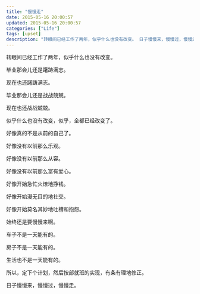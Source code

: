 ```yaml
---
title: "慢慢走"
date: 2015-05-16 20:00:57
updated: 2015-05-16 20:00:57
categories: ["Life"]
tags: [upset]
description: "转眼间已经工作了两年，似乎什么也没有改变。 日子慢慢来，慢慢过，慢慢走。"
---
```


转眼间已经工作了两年，似乎什么也没有改变。

毕业那会儿还是躇踌满志。

现在也还躇踌满志。

毕业那会儿还是战战兢兢。

现在也还战战兢兢。

似乎什么也没有改变，似乎，全都已经改变了。

好像真的不是从前的自己了。

好像没有以前那么乐观。

好像没有以前那么从容。

好像没有以前那么富有爱心。

好像开始急忙火燎地挣钱。

好像开始漫无目的地社交。

好像开始莫名其妙地吐槽和抱怨。

始终还是要慢慢来啊。

车子不是一天能有的。

房子不是一天能有的。

生活也不是一天能有的。

所以，定下个计划，然后按部就班的实现，有条有理地修正。

日子慢慢来，慢慢过，慢慢走。

